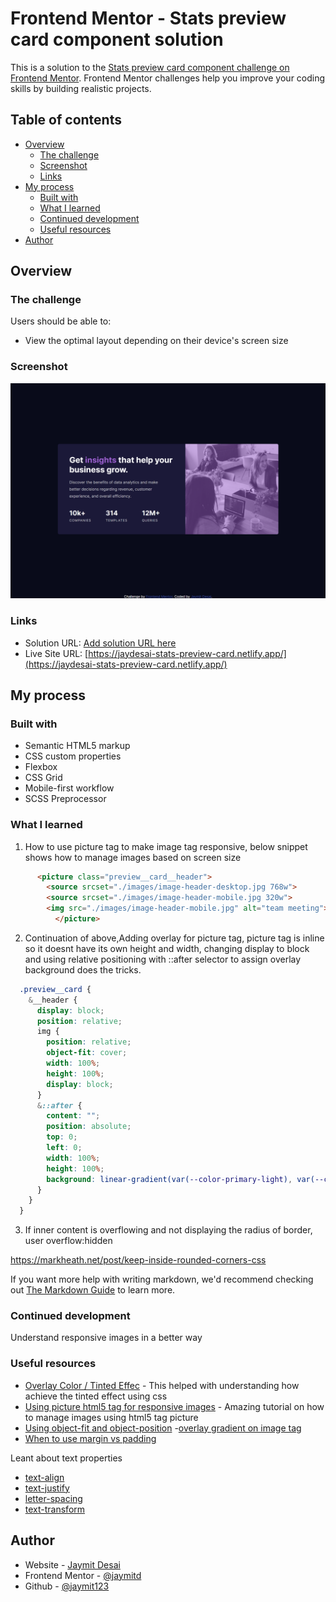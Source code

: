 # Frontend Mentor - Stats preview card component solution

This is a solution to the [Stats preview card component challenge on Frontend Mentor](https://www.frontendmentor.io/challenges/stats-preview-card-component-8JqbgoU62). Frontend Mentor challenges help you improve your coding skills by building realistic projects. 

## Table of contents

- [Overview](#overview)
  - [The challenge](#the-challenge)
  - [Screenshot](#screenshot)
  - [Links](#links)
- [My process](#my-process)
  - [Built with](#built-with)
  - [What I learned](#what-i-learned)
  - [Continued development](#continued-development)
  - [Useful resources](#useful-resources)
- [Author](#author)


## Overview

### The challenge

Users should be able to:

- View the optimal layout depending on their device's screen size

### Screenshot

![](./screenshot.png)


### Links

- Solution URL: [Add solution URL here](https://your-solution-url.com)
- Live Site URL: [https://jaydesai-stats-preview-card.netlify.app/](https://jaydesai-stats-preview-card.netlify.app/)

## My process

### Built with

- Semantic HTML5 markup
- CSS custom properties
- Flexbox
- CSS Grid
- Mobile-first workflow
- SCSS Preprocessor


### What I learned

1. How to use picture tag to make image tag responsive, below snippet shows how to manage images based on screen size

```html
      <picture class="preview__card__header">
        <source srcset="./images/image-header-desktop.jpg 768w">
        <source srcset="./images/image-header-mobile.jpg 320w">
        <img src="./images/image-header-mobile.jpg" alt="team meeting">
          </picture>    
```


2. Continuation of above,Adding overlay for picture tag, picture tag is inline so it doesnt have its own height and width, changing display to block and using relative positioning with ::after selector to assign overlay background does the tricks.
```css
  .preview__card {
    &__header {
      display: block;
      position: relative;
      img {
        position: relative;
        object-fit: cover;
        width: 100%;
        height: 100%;
        display: block;
      }     
      &::after {
        content: "";
        position: absolute;
        top: 0;
        left: 0;
        width: 100%;
        height: 100%;
        background: linear-gradient(var(--color-primary-light), var(--color-primary-light));
      }
    }
  }
```

3. If inner content is overflowing and not displaying the radius of border, user overflow:hidden

https://markheath.net/post/keep-inside-rounded-corners-css





If you want more help with writing markdown, we'd recommend checking out [The Markdown Guide](https://www.markdownguide.org/) to learn more.


### Continued development
Understand responsive images in a better way

### Useful resources

- [Overlay Color / Tinted Effec](https://css-tricks.com/tinted-images-multiple-backgrounds/) - This helped with understanding how achieve the tinted effect using css
- [Using picture html5 tag for responsive images](https://www.smashingmagazine.com/2014/05/responsive-images-done-right-guide-picture-srcset/) - Amazing tutorial on how to manage images using html5 tag picture
- [Using object-fit and object-position](https://www.sitepoint.com/using-css-object-fit-object-position-properties/)
-[overlay gradient on image tag](https://www.solodev.com/blog/web-design/how-to-add-transparent-overlays-to-images-with-css.stml)
- [When to use margin vs padding](https://stackoverflow.com/questions/2189452/when-to-use-margin-vs-padding-in-css)

Leant about text properties
- [text-align](https://css-tricks.com/almanac/properties/t/text-align/)
- [text-justify](https://css-tricks.com/almanac/properties/t/text-justify/)
- [letter-spacing](https://css-tricks.com/almanac/properties/l/letter-spacing/)
- [text-transform](https://www.w3schools.com/cssref/pr_text_text-transform.asp)



## Author

- Website - [Jaymit Desai](https://www.jaymitdesai.com)
- Frontend Mentor - [@jaymitd](https://www.frontendmentor.io/profile/jaymitd)
- Github - [@jaymit123](https://github.com/jaymit123)

